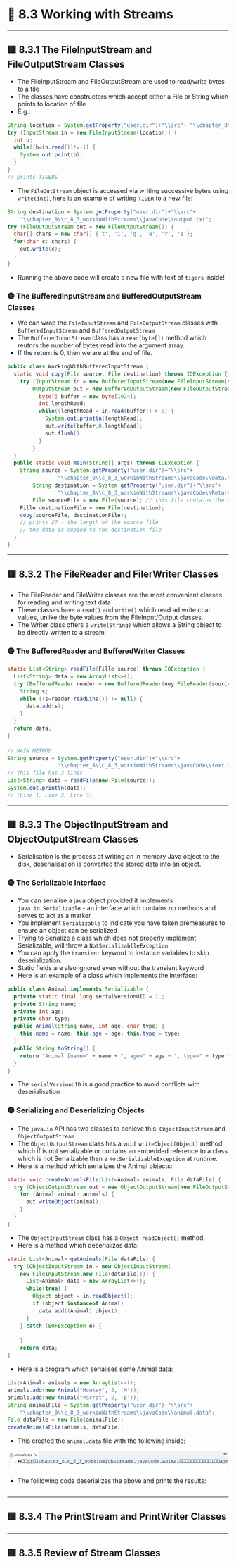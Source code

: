 <link href="../../styles.css" rel="stylesheet"></link>


# 🧠 8.3 Working with Streams

<hr>

## 🟥 8.3.1 The FileInputStream and FileOutputStream Classes
* The FileInputStream and FileOutputStream are used to read/write bytes to a file
* The classes have constructors which accept either a File or String which points to location of file
* E.g.:
```java
String location = System.getProperty("user.dir")+"\\src"+ "\\chapter_8\\c_8_3_workinWithStreams\\javaCode\\data.txt";
try (InputStream in = new FileInputStream(location)) {
  int b;
  while((b=in.read())!=-1) {
    System.out.print(b);
  }
}
// prints TIGERS
```
* The `FileOutStream` object is accessed via writing successive bytes using `write(int)`, here is an example of writing `TIGER` to a new file:
```java
String destination = System.getProperty("user.dir")+"\\src"+
	"\\chapter_8\\c_8_3_workinWithStreams\\javaCode\\output.txt";
try (FileOutputStream out = new FileOutputStream()) {
  char[] chars = new char[] {'t', 'i', 'g', 'e', 'r', 's'};
  for(char c: chars) {
    out.write(c);
  }
}
```
* Running the above code will create a new file with text of `tigers` inside!

### 🟡 The BufferedInputStream and BufferedOutputStream Classes
* We can wrap the `FileInputStream` and `FileOutputStream` classes with `BufferedInputStream` and `BufferedOutputStream`
* The `BufferedInputStream` class has a `read(byte[])` method which reutnrs the number of bytes read into the argument array.
* If the return is 0, then we are at the end of file.

```java
public class WorkingWithBufferedInputStream {
  static void copy(File source, File destination) throws IOException {
    try (InputStream in = new BufferedInputStream(new FileInputStream(source));
        OutputStream out = new BufferedOutputStream(new FileOutputStream(destination))) {
          byte[] buffer = new byte[1024];
          int lengthRead;
          while((lengthRead = in.read(buffer)) > 0) {
            System.out.println(lengthRead);
            out.write(buffer,0,lengthRead); 
            out.flush();
          }
        }
  }
  public static void main(String[] args) throws IOException {
    String source = System.getProperty("user.dir")+"\\src"+
				"\\chapter_8\\c_8_3_workinWithStreams\\javaCode\\data.txt";
		String destination = System.getProperty("user.dir")+"\\src"+
				"\\chapter_8\\c_8_3_workinWithStreams\\javaCode\\Returned-data.txt";
		File sourceFile = new File(source); // this file contains the alphabet!
    Fille destinationFile = new File(destination); 
    copy(sourceFile, destinationFile);
    // prints 27 - the length of the source file
    // the data is copied to the destination file
  }
}
```

<hr>

## 🟥 8.3.2 The FileReader and FilerWriter Classes
* The FileReader and FileWriter classes are the most convenient classes for reading and writing text data
* These classes have a `read()` and `write()` which read ad write char values, unlike the byte values from the FileInput/Output classes.
* The Writer class offers a `write(String)` which allows a String object to be directly written to a stream

### 🟡 The BufferedReader and BufferedWriter Classes
```java
static List<String> readFile(Fille source) throws IOException {
  List<String> data = new ArrayList<>();
  try (BufferedReader reader = new BufferedReader(ney FileReader(source))) {
    String s;
    while ((s=reader.readLine()) != null) {
      data.add(s);
    }
  }
  return data;
}

// MAIN METHOD: 
String source = System.getProperty("user.dir")+"\\src"+
				"\\chapter_8\\c_8_3_workinWithStreams\\javaCode\\text.txt"
// this file has 3 lines
List<String> data = readFile(new File(source));
System.out.println(data);
// [Line 1, Line 2, Line 3]
```
<hr>

## 🟥 8.3.3 The ObjectInputStream and ObjectOutputStream Classes
* Serialisation is the process of writing an in memory Java object to the disk, deserialisation is converted the stored data into an object.

### 🟡 The Serializable Interface
* You can serialise a java object provided it implements `java.io.Serializable` - an interface which contains no methods and serves to act as a marker
* You implement `Serializable` to indicate you have taken premeasures to ensure an object can be serialized
* Trying to Serialize a class which does not properly implement Serializable, will throw a `NotSerializablleException`.
* You can apply the `transient` keyword to instance variables to skip deserialization.
* Static fields are also ignored even without the transient keyword
* Here is an example of a class which implements the interface:
```java
public class Animal implements Serializable {
  private static final long serialVersionUID = 1L;
  private String name;
  private int age;
  private char type;
  public Animal(String name, int age, char type) {
    this.name = name; this.age = age; this.type = type;
  }
  public String toString() {
    return "Animal [name=" + name + ", age=" + age + ", type=" + type + "]";
  }
}
```
* The `serialVersionUID` is a good practice to avoid conflicts with deserialisation

### 🟡 Serializing and Deserializing Objects
* The `java.io` API has two classes to achieve this: `ObjectInputStream` and `ObjectOutputStream`
* The `ObjectOutputStream` class has a `void writeObject(Object)` method which if is not serializable or contains an embedded reference to a class which is not Serializable then a `NotSerializableException` at runtime.
* Here is a method which serializes the Animal objects:
```java
static void createAnimalsFile(List<Animal> animals, File dataFile) {
  try (ObjectOutputStream out = new ObjectOutputStream(new FileOutputStream(dataFile))) {
    for (Animal animal: animals) {
      out.writeObject(animal);
    }
  }  
}
```
* The `ObjectInputStream` class has a `Object readObject()` method.
* Here is a method which deserializes data:
```java
static List<Animal> getAnimals(File dataFile) {
  try (ObjectInputStream in = new ObjectInputStream(
    new FileInputStream(new File(dataFile)))) {
      List<Animal> data = new ArrayList<>();
      while(true) {
        Object object = in.readObject();
        if (object instanceof Animal)
          data.add((Animal) object);
      }
    } catch (EOFException e) {

    }
    return data;
}
```
* Here is a program which serialises some Animal data:
```java
List<Animal> animals = new ArrayList<>();
animals.add(new Animal("Monkey", 5, 'M'));
animals.add(new Animal("Parrot", 2, 'B'));
String animalFile = System.getProperty("user.dir")+"\\src"+
    "\\chapter_8\\c_8_3_workinWithStreams\\javaCode\\animal.data";
File dataFile = new File(animalFile);
createAnimalsFile(animals, dataFile);
```
* This created the `animal.data` file with the following inside:

![](2023-12-19-16-24-11.png)

* The folllowing code deserializes the above and prints the results:
```java

```
<hr>

## 🟥 8.3.4 The PrintStream and PrintWriter Classes

<hr>

## 🟥 8.3.5 Review of Stream Classes



